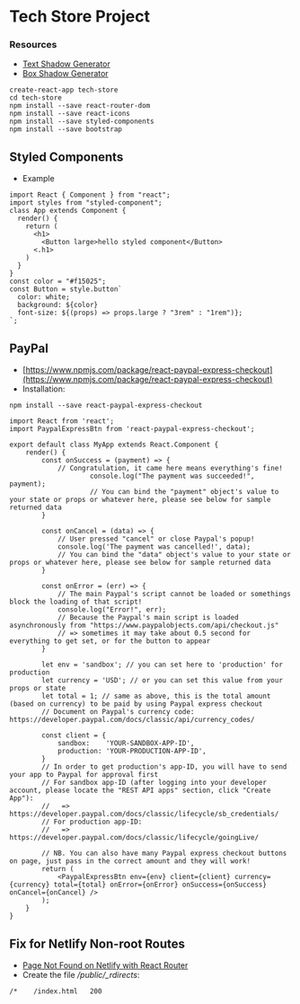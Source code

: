 # Tech Store Project

### Resources
- [Text Shadow Generator](https://html-css-js.com/css/generator/text-shadow/)
- [Box Shadow Generator](https://www.cssmatic.com/box-shadow)


```
create-react-app tech-store
cd tech-store
npm install --save react-router-dom
npm install --save react-icons
npm install --save styled-components
npm install --save bootstrap
```

## Styled Components
- Example
```
import React { Component } from "react";
import styles from "styled-component";
class App extends Component {
  render() {
    return (
      <h1>
        <Button large>hello styled component</Button>
      <.h1>
    )
  }
}
const color = "#f15025";
const Button = style.button`
  color: white;
  background: ${color}
  font-size: ${(props) => props.large ? "3rem" : "1rem")};
`;
``` 

## PayPal
- [https://www.npmjs.com/package/react-paypal-express-checkout](https://www.npmjs.com/package/react-paypal-express-checkout)
- Installation:
```
npm install --save react-paypal-express-checkout
```
```
import React from 'react';
import PaypalExpressBtn from 'react-paypal-express-checkout';
 
export default class MyApp extends React.Component {
    render() {
        const onSuccess = (payment) => {
            // Congratulation, it came here means everything's fine!
            		console.log("The payment was succeeded!", payment);
            		// You can bind the "payment" object's value to your state or props or whatever here, please see below for sample returned data
        }
 
        const onCancel = (data) => {
            // User pressed "cancel" or close Paypal's popup!
            console.log('The payment was cancelled!', data);
            // You can bind the "data" object's value to your state or props or whatever here, please see below for sample returned data
        }
 
        const onError = (err) => {
            // The main Paypal's script cannot be loaded or somethings block the loading of that script!
            console.log("Error!", err);
            // Because the Paypal's main script is loaded asynchronously from "https://www.paypalobjects.com/api/checkout.js"
            // => sometimes it may take about 0.5 second for everything to get set, or for the button to appear
        }
 
        let env = 'sandbox'; // you can set here to 'production' for production
        let currency = 'USD'; // or you can set this value from your props or state
        let total = 1; // same as above, this is the total amount (based on currency) to be paid by using Paypal express checkout
        // Document on Paypal's currency code: https://developer.paypal.com/docs/classic/api/currency_codes/
 
        const client = {
            sandbox:    'YOUR-SANDBOX-APP-ID',
            production: 'YOUR-PRODUCTION-APP-ID',
        }
        // In order to get production's app-ID, you will have to send your app to Paypal for approval first
        // For sandbox app-ID (after logging into your developer account, please locate the "REST API apps" section, click "Create App"):
        //   => https://developer.paypal.com/docs/classic/lifecycle/sb_credentials/
        // For production app-ID:
        //   => https://developer.paypal.com/docs/classic/lifecycle/goingLive/
 
        // NB. You can also have many Paypal express checkout buttons on page, just pass in the correct amount and they will work!
        return (
            <PaypalExpressBtn env={env} client={client} currency={currency} total={total} onError={onError} onSuccess={onSuccess} onCancel={onCancel} />
        );
    }
}
```

## Fix for Netlify Non-root Routes
- [Page Not Found on Netlify with React Router](https://sung.codes/blog/2018/12/18/page-not-found-on-netlify-with-react-router/)
- Create the file */public/_rdirects*:
```
/*    /index.html   200
```
